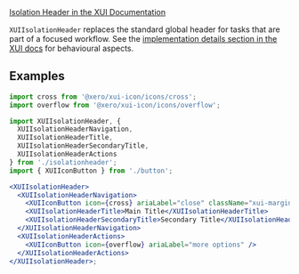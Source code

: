 <div class="xui-margin-vertical">
	<a href="../section-compounds-navigation-isolation-header.html" isDocLink>Isolation Header in the XUI Documentation</a>
</div>

`XUIIsolationHeader` replaces the standard global header for tasks that are part of a focused workflow.
See the [implementation details section in the XUI docs](../section-compounds-navigation-isolation-header.html#compounds-navigation-isolation-header-4-1)
for behavioural aspects.

## Examples

```jsx harmony
import cross from '@xero/xui-icon/icons/cross';
import overflow from '@xero/xui-icon/icons/overflow';

import XUIIsolationHeader, {
  XUIIsolationHeaderNavigation,
  XUIIsolationHeaderTitle,
  XUIIsolationHeaderSecondaryTitle,
  XUIIsolationHeaderActions
} from './isolationheader';
import { XUIIconButton } from './button';

<XUIIsolationHeader>
  <XUIIsolationHeaderNavigation>
    <XUIIconButton icon={cross} ariaLabel="close" className="xui-margin-right-small" />
    <XUIIsolationHeaderTitle>Main Title</XUIIsolationHeaderTitle>
    <XUIIsolationHeaderSecondaryTitle>Secondary Title</XUIIsolationHeaderSecondaryTitle>
  </XUIIsolationHeaderNavigation>
  <XUIIsolationHeaderActions>
    <XUIIconButton icon={overflow} ariaLabel="more options" />
  </XUIIsolationHeaderActions>
</XUIIsolationHeader>;
```

